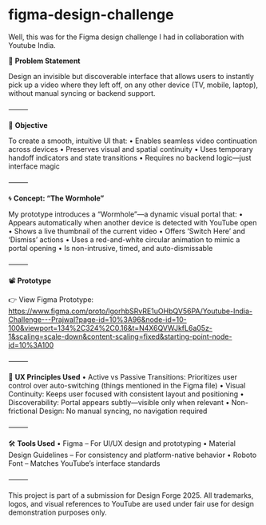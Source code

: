 # figma-design-challenge
Well, this was for the Figma design challenge I had in collaboration with Youtube India.

📌 **Problem Statement**

Design an invisible but discoverable interface that allows users to instantly pick up a video where they left off, on any other device (TV, mobile, laptop), without manual syncing or backend support.

⸻

🎯 **Objective**

To create a smooth, intuitive UI that:
	•	Enables seamless video continuation across devices
	•	Preserves visual and spatial continuity
	•	Uses temporary handoff indicators and state transitions
	•	Requires no backend logic—just interface magic

⸻

🌀 **Concept: “The Wormhole”**

My prototype introduces a “Wormhole”—a dynamic visual portal that:
	•	Appears automatically when another device is detected with YouTube open
	•	Shows a live thumbnail of the current video
	•	Offers ‘Switch Here’ and ‘Dismiss’ actions
	•	Uses a red-and-white circular animation to mimic a portal opening
	•	Is non-intrusive, timed, and auto-dismissable

⸻

📽️ **Prototype**

👉 View Figma Prototype: https://www.figma.com/proto/lgorhbSRvRE1uOHbQV56PA/Youtube-India-Challenge---Prajwal?page-id=10%3A96&node-id=10-100&viewport=134%2C324%2C0.16&t=N4X6QVWJkfL6a05z-1&scaling=scale-down&content-scaling=fixed&starting-point-node-id=10%3A100

⸻

🧠 **UX Principles Used**
	•	Active vs Passive Transitions: Prioritizes user control over auto-switching (things mentioned in the Figma file)
	•	Visual Continuity: Keeps user focused with consistent layout and positioning
	•	Discoverability: Portal appears subtly—visible only when relevant
	•	Non-frictional Design: No manual syncing, no navigation required

⸻

🛠️ **Tools Used**
	•	Figma – For UI/UX design and prototyping
	•	Material Design Guidelines – For consistency and platform-native behavior
	•	Roboto Font – Matches YouTube’s interface standards

⸻

This project is part of a submission for Design Forge 2025.
All trademarks, logos, and visual references to YouTube are used under fair use for design demonstration purposes only.

